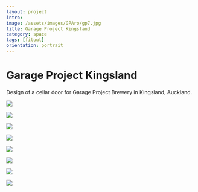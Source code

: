 ```yaml
---
layout: project
intro: 
image: /assets/images/GPAro/gp7.jpg
title: Garage Project Kingsland
category: space
tags: [fitout]
orientation: portrait
---
```


# Garage Project Kingsland

Design of a cellar door for Garage Project Brewery in Kingsland, Auckland.

![](/assets/images/GPAro/gp3.jpg)

![](/assets/images/GPAro/gp5.jpg)

![](/assets/images/GPAro/gpk5.jpg)

![](/assets/images/GPAro/gp6.jpg)

![](/assets/images/GPAro/gpk2.jpg)

![](/assets/images/GPAro/gpk3.jpg)

![](/assets/images/GPAro/gp7.jpg)

![](/assets/images/GPAro/gpk4.jpg)


